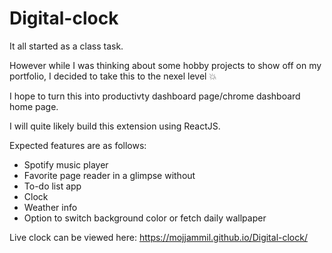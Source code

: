# Digital-clock
It all started as a class task.

However while I was thinking about some hobby projects to show off on my portfolio, I decided to take this to the nexel level :boom:

I hope to turn this into productivty dashboard page/chrome dashboard home page.

I will quite likely build this extension using ReactJS.

Expected features are as follows:
 - Spotify music player
 - Favorite page reader in a glimpse without
 - To-do list app
 - Clock
 - Weather info
 - Option to switch background color or fetch daily wallpaper

Live clock can be viewed here: https://mojjammil.github.io/Digital-clock/
